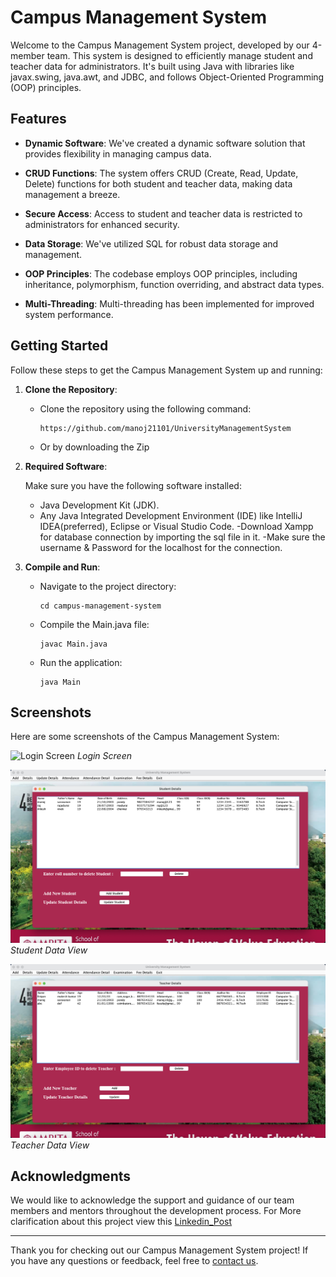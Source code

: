 # Campus Management System

Welcome to the Campus Management System project, developed by our 4-member team. This system is designed to efficiently manage student and teacher data for administrators. It's built using Java with libraries like javax.swing, java.awt, and JDBC, and follows Object-Oriented Programming (OOP) principles.

## Features

- **Dynamic Software**: We've created a dynamic software solution that provides flexibility in managing campus data.

- **CRUD Functions**: The system offers CRUD (Create, Read, Update, Delete) functions for both student and teacher data, making data management a breeze.

- **Secure Access**: Access to student and teacher data is restricted to administrators for enhanced security.

- **Data Storage**: We've utilized SQL for robust data storage and management.

- **OOP Principles**: The codebase employs OOP principles, including inheritance, polymorphism, function overriding, and abstract data types.

- **Multi-Threading**: Multi-threading has been implemented for improved system performance.

## Getting Started

Follow these steps to get the Campus Management System up and running:
1. **Clone the Repository**:
   - Clone the repository using the following command:
     ```
     https://github.com/manoj21101/UniversityManagementSystem
     ```
   - Or by downloading the Zip

2. **Required Software**:

   Make sure you have the following software installed:
   - Java Development Kit (JDK).
   - Any Java Integrated Development Environment (IDE) like IntelliJ IDEA(preferred), Eclipse or Visual Studio Code.
   -Download Xampp for database connection by importing the sql file in it.
   -Make sure the username & Password for the localhost for the connection.

3. **Compile and Run**:
   - Navigate to the project directory:
     ```
     cd campus-management-system
     ```
   - Compile the Main.java file:
     ```
     javac Main.java
     ```
   - Run the application:
     ```
     java Main
     ```

## Screenshots

Here are some screenshots of the Campus Management System:

![Login Screen](/screenshots/login.png)
*Login Screen*

![Student Data](/screenshots/student-data.png)
*Student Data View*

![Teacher Data](/screenshots/teacher-data.png)
*Teacher Data View*


## Acknowledgments

We would like to acknowledge the support and guidance of our team members and mentors throughout the development process.
For More clarification about this project view this [Linkedin_Post](https://www.linkedin.com/posts/manoj-kumaran-s-82a81b27b_campusmanagementsystem-softwaredevelopment-ugcPost-7108436262478372864-TsqE?utm_source=share&utm_medium=member_desktop)

---

Thank you for checking out our Campus Management System project! If you have any questions or feedback, feel free to [contact us](mailto:rajkumarrcse28@gmail.com).
